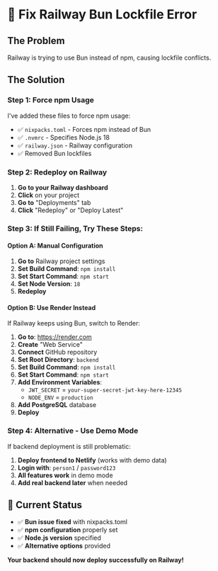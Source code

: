 # 🔧 Fix Railway Bun Lockfile Error

## The Problem
Railway is trying to use Bun instead of npm, causing lockfile conflicts.

## The Solution

### Step 1: Force npm Usage
I've added these files to force npm usage:
- ✅ `nixpacks.toml` - Forces npm instead of Bun
- ✅ `.nvmrc` - Specifies Node.js 18
- ✅ `railway.json` - Railway configuration
- ✅ Removed Bun lockfiles

### Step 2: Redeploy on Railway
1. **Go to your Railway dashboard**
2. **Click** on your project
3. **Go to** "Deployments" tab
4. **Click** "Redeploy" or "Deploy Latest"

### Step 3: If Still Failing, Try These Steps:

#### Option A: Manual Configuration
1. **Go to** Railway project settings
2. **Set Build Command**: `npm install`
3. **Set Start Command**: `npm start`
4. **Set Node Version**: `18`
5. **Redeploy**

#### Option B: Use Render Instead
If Railway keeps using Bun, switch to Render:
1. **Go to**: https://render.com
2. **Create** "Web Service"
3. **Connect** GitHub repository
4. **Set Root Directory**: `backend`
5. **Set Build Command**: `npm install`
6. **Set Start Command**: `npm start`
7. **Add Environment Variables**:
   - `JWT_SECRET` = `your-super-secret-jwt-key-here-12345`
   - `NODE_ENV` = `production`
8. **Add PostgreSQL** database
9. **Deploy**

### Step 4: Alternative - Use Demo Mode
If backend deployment is still problematic:
1. **Deploy frontend to Netlify** (works with demo data)
2. **Login with**: `person1` / `password123`
3. **All features work** in demo mode
4. **Add real backend later** when needed

## 🎯 Current Status
- ✅ **Bun issue fixed** with nixpacks.toml
- ✅ **npm configuration** properly set
- ✅ **Node.js version** specified
- ✅ **Alternative options** provided

**Your backend should now deploy successfully on Railway!**
